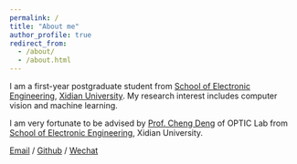```yaml
---
permalink: /
title: "About me"
author_profile: true
redirect_from: 
  - /about/
  - /about.html
---
```


I am a first-year postgraduate student from [School of Electronic Engineering](https://see.xidian.edu.cn/), [Xidian University](https://en.xidian.edu.cn/). 
My research interest includes computer vision and machine learning.

I am very fortunate to be advised by [Prof. Cheng Deng](https://web.xidian.edu.cn/chd) of OPTIC Lab from [School  of Electronic Engineering](https://see.xidian.edu.cn/), Xidian University. 


[Email](mailto:xuzirui@stu.xidian.edu.cn) / [Github](https://github.com/ZiruiXu-XDU) / [Wechat](../images/wechat.png)
